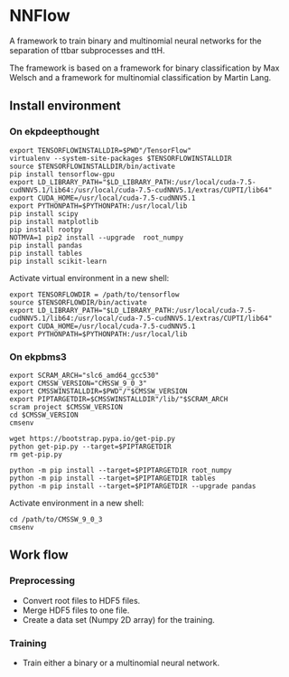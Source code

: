 # NNFlow

A framework to train binary and multinomial neural networks for the separation of ttbar subprocesses and ttH.

The framework is based on a framework for binary classification by Max Welsch and a framework for multinomial classification by Martin Lang.


## Install environment
### On ekpdeepthought

```
export TENSORFLOWINSTALLDIR=$PWD"/TensorFlow"
virtualenv --system-site-packages $TENSORFLOWINSTALLDIR
source $TENSORFLOWINSTALLDIR/bin/activate
pip install tensorflow-gpu
export LD_LIBRARY_PATH="$LD_LIBRARY_PATH:/usr/local/cuda-7.5-cudNNV5.1/lib64:/usr/local/cuda-7.5-cudNNV5.1/extras/CUPTI/lib64"
export CUDA_HOME=/usr/local/cuda-7.5-cudNNV5.1
export PYTHONPATH=$PYTHONPATH:/usr/local/lib
pip install scipy
pip install matplotlib
pip install rootpy
NOTMVA=1 pip2 install --upgrade  root_numpy
pip install pandas
pip install tables
pip install scikit-learn
```

Activate virtual environment in a new shell:
```
export TENSORFLOWDIR = /path/to/tensorflow
source $TENSORFLOWDIR/bin/activate
export LD_LIBRARY_PATH="$LD_LIBRARY_PATH:/usr/local/cuda-7.5-cudNNV5.1/lib64:/usr/local/cuda-7.5-cudNNV5.1/extras/CUPTI/lib64"
export CUDA_HOME=/usr/local/cuda-7.5-cudNNV5.1
export PYTHONPATH=$PYTHONPATH:/usr/local/lib
```


### On ekpbms3

```
export SCRAM_ARCH="slc6_amd64_gcc530"
export CMSSW_VERSION="CMSSW_9_0_3"
export CMSSWINSTALLDIR=$PWD"/"$CMSSW_VERSION
export PIPTARGETDIR=$CMSSWINSTALLDIR"/lib/"$SCRAM_ARCH
scram project $CMSSW_VERSION
cd $CMSSW_VERSION
cmsenv

wget https://bootstrap.pypa.io/get-pip.py
python get-pip.py --target=$PIPTARGETDIR
rm get-pip.py

python -m pip install --target=$PIPTARGETDIR root_numpy
python -m pip install --target=$PIPTARGETDIR tables
python -m pip install --target=$PIPTARGETDIR --upgrade pandas
```

Activate environment in a new shell:
```
cd /path/to/CMSSW_9_0_3
cmsenv
```


## Work flow
### Preprocessing
- Convert root files to HDF5 files.
- Merge HDF5 files to one file.
- Create a data set (Numpy 2D array) for the training.

### Training
- Train either a binary or a multinomial neural network.
